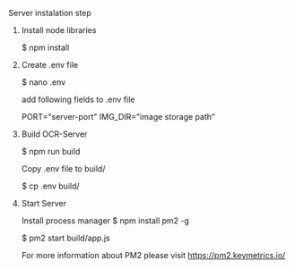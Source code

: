 Server instalation step

1. Install node libraries

   $ npm install

2. Create .env file

   $ nano .env

   add following fields to .env file

   PORT="server-port"
   IMG_DIR="image storage path"

3. Build OCR-Server

   $ npm run build

   Copy .env file to build/

   $ cp .env build/

4. Start Server

   Install process manager
   $ npm install pm2 -g

   $ pm2 start build/app.js

   For more information about PM2 please visit https://pm2.keymetrics.io/
